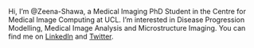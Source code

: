 Hi, I’m @Zeena-Shawa, a Medical Imaging PhD Student in the Centre for Medical Image Computing at UCL. 
I’m interested in Disease Progression Modelling, Medical Image Analysis and Microstructure Imaging.
You can find me on [LinkedIn](https://www.linkedin.com/in/zeena-shawa/) and [Twitter](https://twitter.com/ShawaZeena). 

<!---
Zeena-Shawa/Zeena-Shawa is a ✨ special ✨ repository because its `README.md` (this file) appears on your GitHub profile.
You can click the Preview link to take a look at your changes.
--->
